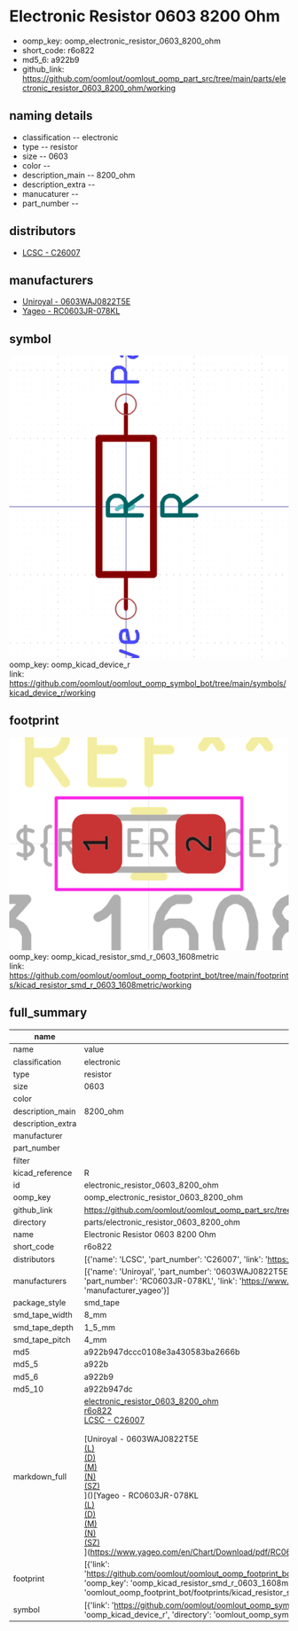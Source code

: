 # Electronic Resistor 0603 8200 Ohm

  
* oomp_key: oomp_electronic_resistor_0603_8200_ohm 
* short_code: r6o822
* md5_6: a922b9  
* github_link: https://github.com/oomlout/oomlout_oomp_part_src/tree/main/parts/electronic_resistor_0603_8200_ohm/working  
## naming details
* classification -- electronic
* type -- resistor
* size -- 0603
* color -- 
* description_main -- 8200_ohm
* description_extra -- 
* manucaturer -- 
* part_number -- 

## distributors
* [LCSC - C26007](https://lcsc.com/product-detail/C26007.html)  

## manufacturers
* [Uniroyal - 0603WAJ0822T5E]()  
* [Yageo - RC0603JR-078KL](https://www.yageo.com/en/Chart/Download/pdf/RC0603JR-078KL)  

## symbol

![](symbol/0/working/working_600.png)  
oomp_key: oomp_kicad_device_r  
link: https://github.com/oomlout/oomlout_oomp_symbol_bot/tree/main/symbols/kicad_device_r/working  

## footprint

![](footprint/0/working/working_600.png)  
oomp_key: oomp_kicad_resistor_smd_r_0603_1608metric  
link: https://github.com/oomlout/oomlout_oomp_footprint_bot/tree/main/footprints/kicad_resistor_smd_r_0603_1608metric/working  

## full_summary
| name | value | 
| --- | --- | 
| name | value | 
| classification | electronic | 
| type | resistor | 
| size | 0603 | 
| color |  | 
| description_main | 8200_ohm | 
| description_extra |  | 
| manufacturer |  | 
| part_number |  | 
| filter |  | 
| kicad_reference | R | 
| id | electronic_resistor_0603_8200_ohm | 
| oomp_key | oomp_electronic_resistor_0603_8200_ohm | 
| github_link | https://github.com/oomlout/oomlout_oomp_part_src/tree/main/parts/electronic_resistor_0603_8200_ohm/working | 
| directory | parts/electronic_resistor_0603_8200_ohm | 
| name | Electronic Resistor 0603 8200 Ohm | 
| short_code | r6o822 | 
| distributors | [{'name': 'LCSC', 'part_number': 'C26007', 'link': 'https://lcsc.com/product-detail/C26007.html', 'id': 'distributor_lcsc'}] | 
| manufacturers | [{'name': 'Uniroyal', 'part_number': '0603WAJ0822T5E', 'link': '', 'id': 'manufacturer_uniroyal'}, {'name': 'Yageo', 'part_number': 'RC0603JR-078KL', 'link': 'https://www.yageo.com/en/Chart/Download/pdf/RC0603JR-078KL', 'id': 'manufacturer_yageo'}] | 
| package_style | smd_tape | 
| smd_tape_width | 8_mm | 
| smd_tape_depth | 1_5_mm | 
| smd_tape_pitch | 4_mm | 
| md5 | a922b947dccc0108e3a430583ba2666b | 
| md5_5 | a922b | 
| md5_6 | a922b9 | 
| md5_10 | a922b947dc | 
| markdown_full | [electronic_resistor_0603_8200_ohm](https://github.com/oomlout/oomlout_oomp_part_src/tree/main/parts/electronic_resistor_0603_8200_ohm/working)<br>[r6o822](https://github.com/oomlout/oomlout_oomp_part_src/tree/main/parts/electronic_resistor_0603_8200_ohm/working)<br>[LCSC - C26007<br>](https://lcsc.com/product-detail/C26007.html)<br>[Uniroyal - 0603WAJ0822T5E<br>[(L)<br>](https://www.lcsc.com/search?q=0603WAJ0822T5E)[(D)<br>](https://www.digikey.com/en/products?,keywords=0603WAJ0822T5E)[(M)<br>](https://www.mouser.com/Search/Refine?Keyword=0603WAJ0822T5E)[(N)<br>](https://www.newark.com/search?st=0603WAJ0822T5E)[(SZ)<br>](https://so.szlcsc.com/global.html?k=0603WAJ0822T5E)]()[Yageo - RC0603JR-078KL<br>[(L)<br>](https://www.lcsc.com/search?q=RC0603JR-078KL)[(D)<br>](https://www.digikey.com/en/products?,keywords=RC0603JR-078KL)[(M)<br>](https://www.mouser.com/Search/Refine?Keyword=RC0603JR-078KL)[(N)<br>](https://www.newark.com/search?st=RC0603JR-078KL)[(SZ)<br>](https://so.szlcsc.com/global.html?k=RC0603JR-078KL)](https://www.yageo.com/en/Chart/Download/pdf/RC0603JR-078KL) | 
| footprint | [{'link': 'https://github.com/oomlout/oomlout_oomp_footprint_bot/tree/main/foootprntss/kicad_resistor_smd_r_0603_1608metric', 'oomp_key': 'oomp_kicad_resistor_smd_r_0603_1608metric', 'directory': 'oomlout_oomp_footprint_bot/footprints/kicad_resistor_smd_r_0603_1608metric//working/working.kicad_mod'}] | 
| symbol | [{'link': 'https://github.com/oomlout/oomlout_oomp_symbol_bot/tree/main/symbols/kicad_device_r', 'oomp_key': 'oomp_kicad_device_r', 'directory': 'oomlout_oomp_symbol_bot/symbols/kicad_device_r//working/working.kicad_sym'}] | 
